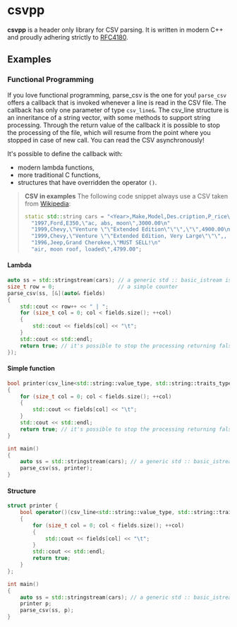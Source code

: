 
# csvpp

**csvpp** is a header only library for CSV parsing. It is written in modern C++ and proudly adhering strictly to [RFC4180](https://tools.ietf.org/html/rfc4180).

## Examples

### Functional Programming

If you love functional programming, parse_csv is the one for you!
`parse_csv` offers a callback that is invoked whenever a line is read in the CSV file. The callback has only one parameter of type `csv_line&`. The csv_line structure is an inneritance of a string vector, with some methods to support string processing. Through the return value of the callback it is possible to stop the processing of the file, which will resume from the point where you stopped in case of new call. You can read the CSV asynchronously!

It's possible to define the callback with:
 * modern lambda functions,
 * more traditional C functions,
 * structures that have overridden the operator `()`.

> **CSV in examples**
> The following code snippet always use a CSV taken from [Wikipedia](https://en.wikipedia.org/wiki/Comma-separated_values):
> ```cpp
> static std::string cars = "<Year>,Make,Model,Des.cription,P_rice\n"
>	"1997,Ford,E350,\"ac, abs, moon\",3000.00\n"
>	"1999,Chevy,\"Venture \"\"Extended Edition\"\"\",\"\",4900.00\n"
>	"1999,Chevy,\"Venture \"\"Extended Edition, Very Large\"\"\",, 5000.00\n"
>	"1996,Jeep,Grand Cherokee,\"MUST SELL!\n"
>	"air, moon roof, loaded\",4799.00";
> ```
 
 #### Lambda
 
```cpp
auto ss = std::stringstream(cars); // a generic std :: basic_istream is also allowed
size_t row = 0;                    // a simple counter
parse_csv(ss, [&](auto& fields)
{
    std::cout << row++ << " | ";
    for (size_t col = 0; col < fields.size(); ++col)
    {
        std::cout << fields[col] << "\t";
    }
    std::cout << std::endl;
    return true; // it's possible to stop the processing returning false
});
```

#### Simple function

```cpp
bool printer(csv_line<std::string::value_type, std::string::traits_type> & fields)
{
    for (size_t col = 0; col < fields.size(); ++col)
    {
        std::cout << fields[col] << "\t";
    }
    std::cout << std::endl;
    return true; // it's possible to stop the processing returning false
}

int main()
{
    auto ss = std::stringstream(cars); // a generic std :: basic_istream is also allowed
    parse_csv(ss, printer);
}
```

#### Structure

```cpp
struct printer {
    bool operator()(csv_line<std::string::value_type, std::string::traits_type> & fields)
    {
        for (size_t col = 0; col < fields.size(); ++col)
        {
            std::cout << fields[col] << "\t";
        }
        std::cout << std::endl;
        return true;
    }
};

int main()
{
    auto ss = std::stringstream(cars); // a generic std :: basic_istream is also allowed
    printer p;
    parse_csv(ss, p);
}
```